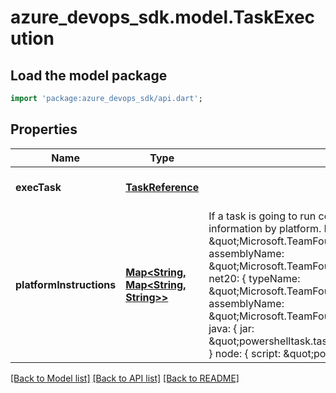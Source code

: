 # azure_devops_sdk.model.TaskExecution

## Load the model package
```dart
import 'package:azure_devops_sdk/api.dart';
```

## Properties
Name | Type | Description | Notes
------------ | ------------- | ------------- | -------------
**execTask** | [**TaskReference**](TaskReference.md) |  | [optional] [default to null]
**platformInstructions** | [**Map&lt;String, Map&lt;String, String&gt;&gt;**](Map.md) | If a task is going to run code, then this provides the type/script etc... information by platform. For example, it might look like. net45: { typeName: \&quot;Microsoft.TeamFoundation.Automation.Tasks.PowerShellTask\&quot;, assemblyName: \&quot;Microsoft.TeamFoundation.Automation.Tasks.PowerShell.dll\&quot; } net20: { typeName: \&quot;Microsoft.TeamFoundation.Automation.Tasks.PowerShellTask\&quot;, assemblyName: \&quot;Microsoft.TeamFoundation.Automation.Tasks.PowerShell.dll\&quot; } java: { jar: \&quot;powershelltask.tasks.automation.teamfoundation.microsoft.com\&quot;, } node: { script: \&quot;powershellhost.js\&quot;, } | [optional] [default to {}]

[[Back to Model list]](../README.md#documentation-for-models) [[Back to API list]](../README.md#documentation-for-api-endpoints) [[Back to README]](../README.md)


